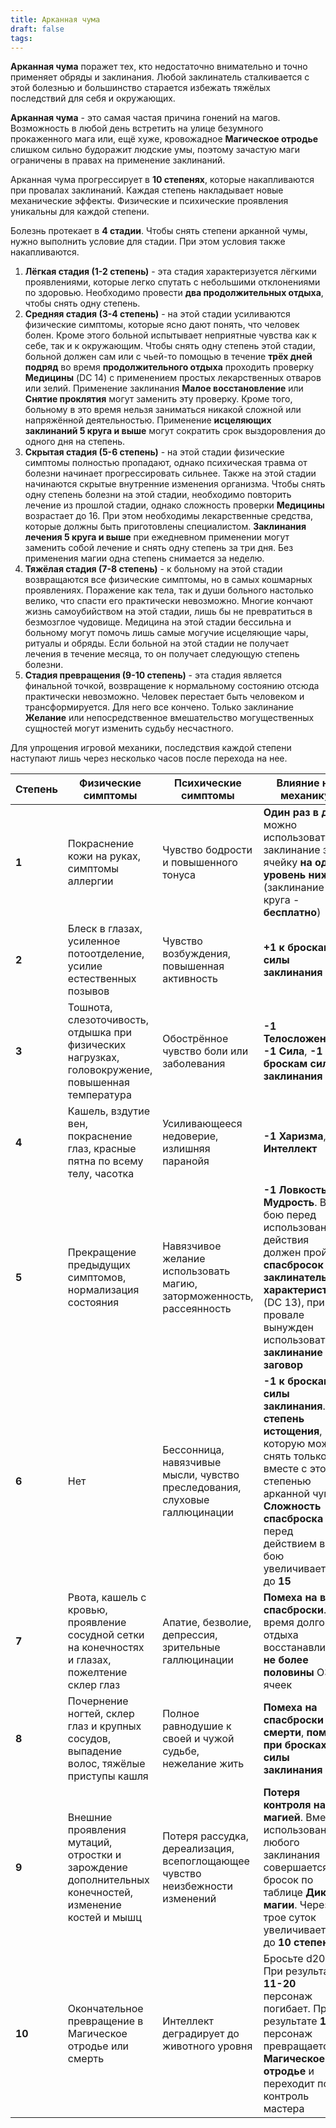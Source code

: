 ```yaml
---
title: Арканная чума
draft: false
tags:
---
```

**Арканная чума** поражет тех, кто недостаточно внимательно и точно применяет обряды и заклинания. Любой заклинатель сталкивается с этой болезнью и большинство старается избежать тяжёлых последствий для себя и окружающих.

**Арканная чума** - это самая частая причина гонений на магов. Возможность в любой день встретить на улице безумного прокаженного мага или, ещё хуже, кровожадное **Магическое отродье** слишком сильно будоражит людские умы, поэтому зачастую маги ограничены в правах на применение заклинаний.

Арканная чума прогрессирует в **10 степенях**, которые накапливаются при провалах заклинаний. Каждая степень накладывает новые механические эффекты. Физические и психические проявления уникальны для каждой степени.

Болезнь протекает в **4 стадии**. Чтобы снять степени арканной чумы, нужно выполнить условие для стадии. При этом условия также накапливаются.
1. **Лёгкая стадия (1-2 степень)** - эта стадия характеризуется лёгкими проявлениями, которые легко спутать с небольшими отклонениями по здоровью. Необходимо провести **два продолжительных отдыха**, чтобы снять одну степень.
2. **Средняя стадия (3-4 степень)** - на этой стадии усиливаются физические симптомы, которые ясно дают понять, что человек болен. Кроме этого больной испытывает неприятные чувства как к себе, так и к окружающим. Чтобы снять одну степень этой стадии, больной должен сам или с чьей-то помощью в течение **трёх дней подряд** во время **продолжительного отдыха** проходить проверку **Медицины** (DC 14) с применением простых лекарственных отваров или зелий. Применение заклинания **Малое восстановление** или **Снятие проклятия** могут заменить эту проверку. Кроме того, больному в это время нельзя заниматься никакой сложной или напряжённой деятельностью. Применение **исцеляющих заклинаний 5 круга и выше** могут сократить срок выздоровления до одного дня на степень.
3. **Скрытая стадия (5-6 степень)** - на этой стадии физические симптомы полностью пропадают, однако психическая травма от болезни начинает прогрессировать сильнее. Также на этой стадии начинаются скрытые внутренние изменения организма. Чтобы снять одну степень болезни на этой стадии, необходимо повторить лечение из прошлой стадии, однако сложность проверки **Медицины** возрастает до 16. При этом необходимы лекарственные средства, которые должны быть приготовлены специалистом. **Заклинания лечения 5 круга и выше** при ежедневном применении могут заменить собой лечение и снять одну степень за три дня. Без применения магии одна степень снимается за неделю.
4. **Тяжёлая стадия (7-8 степень)** - к больному на этой стадии возвращаются все физические симптомы, но в самых кошмарных проявлениях. Поражение как тела, так и души больного настолько велико, что спасти его практически невозможно. Многие кончают жизнь самоубийством на этой стадии, лишь бы не превратиться в безмозглое чудовище. Медицина на этой стадии бессильна и больному могут помочь лишь самые могучие исцеляющие чары, ритуалы и обряды. Если больной на этой стадии не получает лечения в течение месяца, то он получает следующую степень болезни.
5. **Стадия превращения (9-10 степень)** - эта стадия является финальной точкой, возвращение к нормальному состоянию отсюда практически невозможно. Человек перестает быть человеком и трансформируется. Для него все кончено. Только заклинание **Желание** или непосредственное вмешательство могущественных сущностей могут изменить судьбу несчастного.

Для упрощения игровой механики, последствия каждой степени наступают лишь через несколько часов после перехода на нее.

| Степень | Физические симптомы                                                                                   | Психические симптомы                                                         | Влияние на механику                                                                                                                                                                                        |
| ------- | ----------------------------------------------------------------------------------------------------- | ---------------------------------------------------------------------------- | ---------------------------------------------------------------------------------------------------------------------------------------------------------------------------------------------------------- |
| **1**   | Покраснение кожи на руках, симптомы аллергии                                                          | Чувство бодрости и повышенного тонуса                                        | **Один раз в день** можно использовать заклинание за ячейку **на один уровень ниже** (заклинание 1 круга - **бесплатно**)                                                                                  |
| **2**   | Блеск в глазах, усиленное потоотделение, усилие естественных позывов                                  | Чувство возбуждения, повышенная активность                                   | **+1 к броскам силы заклинания**                                                                                                                                                                           |
| **3**   | Тошнота, слезоточивость, отдышка при физических нагрузках, головокружение, повышенная температура     | Обострённое чувство боли или заболевания                                     | **-1 Телосложение**, **-1 Сила**, **-1 к броскам силы заклинания**                                                                                                                                         |
| **4**   | Кашель, вздутие вен, покраснение глаз, красные пятна по всему телу, часотка                           | Усиливающееся недоверие, излишняя паранойя                                   | **-1 Харизма**, **-1 Интеллект**                                                                                                                                                                           |
| **5**   | Прекращение предыдущих симптомов, нормализация состояния                                              | Навязчивое желание использовать магию, заторможенность, рассеянность         | **-1 Ловкость**, **-1 Мудрость**. В бою перед использованием действия должен пройти **спасбросок заклинательной характеристики** (DC 13), при провале вынужден использовать **заклинание** или **заговор** |
| **6**   | Нет                                                                                                   | Бессонница, навязчивые мысли, чувство преследования, слуховые галлюцинации   | **-1 к броскам силы заклинания**. **1 степень истощения**, которую можно снять только вместе с этой степенью арканной чумы. **Сложность спасброска** перед действием в бою увеличивается до **15**         |
| **7**   | Рвота, кашель с кровью, проявление сосудной сетки на конечностях и глазах, пожелтение склер глаз      | Апатие, безволие, депрессия, зрительные галлюцинации                         | **Помеха на все спасброски**. Во время долгого отдыха восстанавливает **не более половины** ОЗ и ячеек                                                                                                     |
| **8**   | Почернение ногтей, склер глаз и крупных сосудов, выпадение волос, тяжёлые приступы кашля              | Полное равнодушие к своей и чужой судьбе, нежелание жить                     | **Помеха на спасброски от смерти**, **помеха при бросках силы заклинания**                                                                                                                                 |
| **9**   | Внешние проявления мутаций, отростки и зарождение дополнительных конечностей, изменение костей и мышц | Потеря рассудка, дереализация, всепоглощающее чувство неизбежности изменений | **Потеря контроля над магией**. Вместо использования любого заклинания совершается бросок по таблице **Дикой магии**. Через трое суток увеличивается до **10 степени**                                     |
| **10**  | Окончательное превращение в Магическое отродье или смерть                                             | Интеллект деградирует до животного уровня                                    | Бросьте d20. При результате **11-20** персонаж погибает. При результате **1-10** персонаж превращается в **Магическое отродье** и переходит под контроль мастера                                           |
